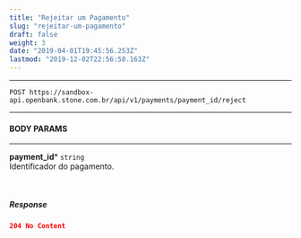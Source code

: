 ```yaml
---
title: "Rejeitar um Pagamento"
slug: "rejeitar-um-pagamento"
draft: false
weight: 3
date: "2019-04-01T19:45:56.253Z"
lastmod: "2019-12-02T22:56:58.163Z"
---
```

---

```http 
POST https://sandbox-api.openbank.stone.com.br/api/v1/payments/payment_id/reject
```
---

#### **BODY PARAMS**

---

**payment_id***  `string`
<br> Identificador do pagamento.

<br>

##### **Response**

```JSON
204 No Content
